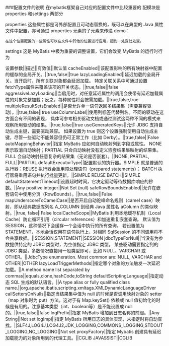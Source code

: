 ###配置文件的说明
在mybatis框架自己对应的配置文件中比较重要的 配模块是 properties 和settings 两部分

properties
    这些属性都是可外部配置且可动态替换的，既可以在典型的 Java 属性文件中配置，亦可通过 properties 元素的子元素来传递
    demo：
        <properties resource="org/mybatis/example/config.properties">
          <property name="username" value="dev_user"/>
          <property name="password" value="F2Fa3!33TYyg"/>
        </properties>
    
    在这个位置配置的一些属性可以在文件中其他的位置进行应用，起到一处变处处变。

settings
    这是 MyBatis 中极为重要的调整设置，它们会改变 MyBatis 的运行时行为
    
      
设置参数||描述||有效值||默认值
cacheEnabled||该配置影响的所有映射器中配置的缓存的全局开关。||true,false||true
lazyLoadingEnabled||延迟加载的全局开关。当开启时，所有关联对象都会延迟加载。 特定关联关系中可通过设置fetchType属性来覆盖该项的开关状态。||true,false||false
aggressiveLazyLoading||当启用时，对任意延迟属性的调用会使带有延迟加载属性的对象完整加载；反之，每种属性将会按需加载。||true,false,true
multipleResultSetsEnabled||是否允许单一语句返回多结果集（需要兼容驱动）。||true,false||true
useColumnLabel||使用列标签代替列名。不同的驱动在这方面会有不同的表现， 具体可参考相关驱动文档或通过测试这两种不同的模式来观察所用驱动的结果。||true,false||true
useGeneratedKeys||允许 JDBC 支持自动生成主键，需要驱动兼容。 如果设置为 true 则这个设置强制使用自动生成主键，尽管一些驱动不能兼容但仍可正常工作（比如 Derby）。||true,false||False
autoMappingBehavior||指定 MyBatis 应如何自动映射列到字段或属性。 NONE 表示取消自动映射；PARTIAL 只会自动映射没有定义嵌套结果集映射的结果集。 FULL 会自动映射任意复杂的结果集（无论是否嵌套）。||NONE, PARTIAL, FULL||PARTIAL
defaultExecutorType||配置默认的执行器。SIMPLE 就是普通的执行器；REUSE 执行器会重用预处理语句（prepared statements）； BATCH 执行器将重用语句并执行批量更新。||SIMPLE REUSE BATCH||SIMPLE
defaultStatementTimeout||设置超时时间，它决定驱动等待数据库响应的秒数。||Any positive integer||Not Set (null)
safeRowBoundsEnabled||允许在嵌套语句中使用分页（RowBounds）。||true,false||False
mapUnderscoreToCamelCase||是否开启自动驼峰命名规则（camel case）映射，即从经典数据库列名 A_COLUMN 到经典 Java 属性名 aColumn 的类似映射。||true, false||False
localCacheScope||MyBatis 利用本地缓存机制（Local Cache）防止循环引用（circular references）和加速重复嵌套查询。 默认值为 SESSION，这种情况下会缓存一个会话中执行的所有查询。 若设置值为 STATEMENT，本地会话仅用在语句执行上，对相同 SqlSession 的不同调用将不会共享数据。||SESSION,STATEMENT||SESSION
jdbcTypeForNull||当没有为参数提供特定的 JDBC 类型时，为空值指定 JDBC 类型。 某些驱动需要指定列的 JDBC 类型，多数情况直接用一般类型即可，比如 NULL、VARCHAR 或 OTHER。||JdbcType enumeration. Most common are: NULL, VARCHAR and OTHER||OTHER
lazyLoadTriggerMethods||指定哪个对象的方法触发一次延迟加载。||A method name list separated by commas||equals,clone,hashCode,toString
defaultScriptingLanguage||指定动态 SQL 生成的默认语言。||A type alias or fully qualified class name.||org.apache.ibatis.scripting.xmltags.XMLDynamicLanguageDriver
callSettersOnNulls||指定当结果集中值为 null 的时候是否调用映射对象的 setter（map 对象时为 put）方法，这对于有 Map.keySet() 依赖或 null 值初始化的时候是有用的。注意基本类型（int、boolean等）是不能设置成 null 的。||true,false||false
logPrefix||指定 MyBatis 增加到日志名称的前缀。||Any String||Not set
logImpl||指定 MyBatis 所用日志的具体实现，未指定时将自动查找。||SLF4J,LOG4J,LOG4J2,JDK_LOGGING,COMMONS_LOGGING,STDOUT_LOGGING,NO_LOGGING||Not set
proxyFactory||指定 Mybatis 创建具有延迟加载能力的对象所用到的代理工具。||CGLIB JAVASSIST||CGLIB




